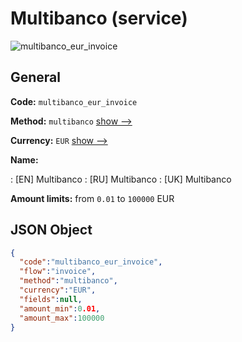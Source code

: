 
# Multibanco (service) 
![multibanco_eur_invoice](https://static.openfintech.io/payment_methods/multibanco_eur_invoice/logo.svg?w=400&c=v0.59.26#w200)  

## General 
 
**Code:** `multibanco_eur_invoice` 
 
**Method:** `multibanco` 
 [show -->](/payment-methods/multibanco/) 
 
**Currency:** `EUR` [show -->](/currencies/EUR/) 
 
**Name:** 
 
:	[EN] Multibanco 
:	[RU] Multibanco 
:	[UK] Multibanco 
 
**Amount limits:** from `0.01` to `100000` EUR 

## JSON Object 

```json
{
  "code":"multibanco_eur_invoice",
  "flow":"invoice",
  "method":"multibanco",
  "currency":"EUR",
  "fields":null,
  "amount_min":0.01,
  "amount_max":100000
}
```  
